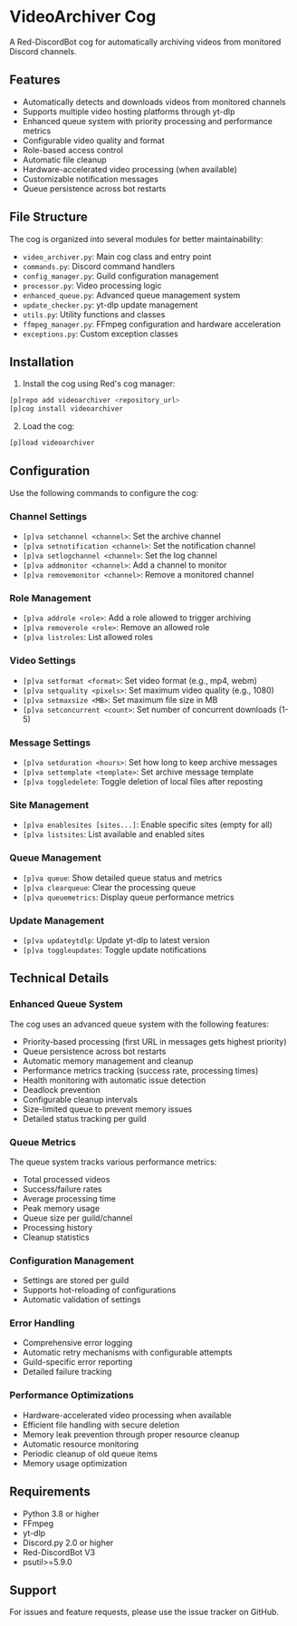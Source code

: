 # VideoArchiver Cog

A Red-DiscordBot cog for automatically archiving videos from monitored Discord channels.

## Features

- Automatically detects and downloads videos from monitored channels
- Supports multiple video hosting platforms through yt-dlp
- Enhanced queue system with priority processing and performance metrics
- Configurable video quality and format
- Role-based access control
- Automatic file cleanup
- Hardware-accelerated video processing (when available)
- Customizable notification messages
- Queue persistence across bot restarts

## File Structure

The cog is organized into several modules for better maintainability:

- `video_archiver.py`: Main cog class and entry point
- `commands.py`: Discord command handlers
- `config_manager.py`: Guild configuration management
- `processor.py`: Video processing logic
- `enhanced_queue.py`: Advanced queue management system
- `update_checker.py`: yt-dlp update management
- `utils.py`: Utility functions and classes
- `ffmpeg_manager.py`: FFmpeg configuration and hardware acceleration
- `exceptions.py`: Custom exception classes

## Installation

1. Install the cog using Red's cog manager:
```bash
[p]repo add videoarchiver <repository_url>
[p]cog install videoarchiver
```

2. Load the cog:
```bash
[p]load videoarchiver
```

## Configuration

Use the following commands to configure the cog:

### Channel Settings
- `[p]va setchannel <channel>`: Set the archive channel
- `[p]va setnotification <channel>`: Set the notification channel
- `[p]va setlogchannel <channel>`: Set the log channel
- `[p]va addmonitor <channel>`: Add a channel to monitor
- `[p]va removemonitor <channel>`: Remove a monitored channel

### Role Management
- `[p]va addrole <role>`: Add a role allowed to trigger archiving
- `[p]va removerole <role>`: Remove an allowed role
- `[p]va listroles`: List allowed roles

### Video Settings
- `[p]va setformat <format>`: Set video format (e.g., mp4, webm)
- `[p]va setquality <pixels>`: Set maximum video quality (e.g., 1080)
- `[p]va setmaxsize <MB>`: Set maximum file size in MB
- `[p]va setconcurrent <count>`: Set number of concurrent downloads (1-5)

### Message Settings
- `[p]va setduration <hours>`: Set how long to keep archive messages
- `[p]va settemplate <template>`: Set archive message template
- `[p]va toggledelete`: Toggle deletion of local files after reposting

### Site Management
- `[p]va enablesites [sites...]`: Enable specific sites (empty for all)
- `[p]va listsites`: List available and enabled sites

### Queue Management
- `[p]va queue`: Show detailed queue status and metrics
- `[p]va clearqueue`: Clear the processing queue
- `[p]va queuemetrics`: Display queue performance metrics

### Update Management
- `[p]va updateytdlp`: Update yt-dlp to latest version
- `[p]va toggleupdates`: Toggle update notifications

## Technical Details

### Enhanced Queue System
The cog uses an advanced queue system with the following features:
- Priority-based processing (first URL in messages gets highest priority)
- Queue persistence across bot restarts
- Automatic memory management and cleanup
- Performance metrics tracking (success rate, processing times)
- Health monitoring with automatic issue detection
- Deadlock prevention
- Configurable cleanup intervals
- Size-limited queue to prevent memory issues
- Detailed status tracking per guild

### Queue Metrics
The queue system tracks various performance metrics:
- Total processed videos
- Success/failure rates
- Average processing time
- Peak memory usage
- Queue size per guild/channel
- Processing history
- Cleanup statistics

### Configuration Management
- Settings are stored per guild
- Supports hot-reloading of configurations
- Automatic validation of settings

### Error Handling
- Comprehensive error logging
- Automatic retry mechanisms with configurable attempts
- Guild-specific error reporting
- Detailed failure tracking

### Performance Optimizations
- Hardware-accelerated video processing when available
- Efficient file handling with secure deletion
- Memory leak prevention through proper resource cleanup
- Automatic resource monitoring
- Periodic cleanup of old queue items
- Memory usage optimization

## Requirements

- Python 3.8 or higher
- FFmpeg
- yt-dlp
- Discord.py 2.0 or higher
- Red-DiscordBot V3
- psutil>=5.9.0

## Support

For issues and feature requests, please use the issue tracker on GitHub.

